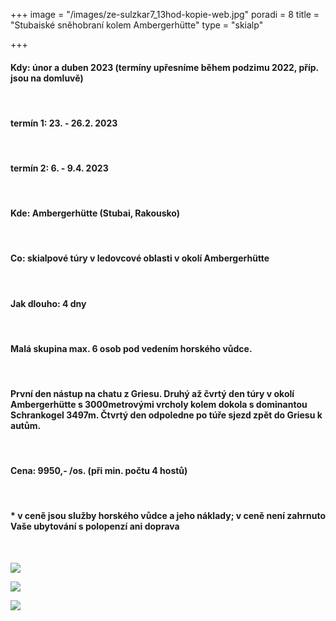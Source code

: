 +++
image = "/images/ze-sulzkar7_13hod-kopie-web.jpg"
poradi = 8
title = "Stubaiské sněhobraní kolem Ambergerhütte"
type = "skialp"

+++
#### **Kdy:** únor a duben 2023 (termíny upřesníme během podzimu 2022, příp. jsou na domluvě)

&nbsp;

#### **termín 1:    23. - 26.2. 2023**

&nbsp;

#### **termín 2:    6. - 9.4. 2023**

 &nbsp;

#### **Kde:** Ambergerhütte (Stubai, Rakousko)

&nbsp;

#### **Co:** skialpové túry v ledovcové oblasti v okolí Ambergerhütte

&nbsp;

#### **Jak dlouho:** 4 dny

&nbsp;

#### Malá skupina max. 6 osob pod vedením horského vůdce.

&nbsp;

#### První den nástup na chatu z Griesu. Druhý až čvrtý den túry v okolí Ambergerhütte s 3000metrovými vrcholy kolem dokola s dominantou Schrankogel 3497m. Čtvrtý den odpoledne po túře sjezd zpět do Griesu k autům.

&nbsp;

#### **Cena:** 9950,- /os. (při min. počtu 4 hostů)

&nbsp;

#### * v ceně jsou služby horského vůdce a jeho náklady; v ceně není zahrnuto Vaše ubytování s polopenzí ani doprava

&nbsp;

![](/images/z-mutterberg-seespitz-kopie-web.jpg)

![](/images/z-bockkoglferner2-kopie-web.jpg)

![](/images/ze-sulzkar3_11hod-kopie-web.jpg)